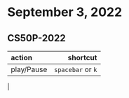 # September 3, 2022

## CS50P-2022

| action | shortcut |
|:--- | ---:|
|play/Pause|`spacebar` or `k`|
|